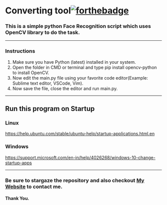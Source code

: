 # Converting tool[![forthebadge](https://forthebadge.com/images/badges/made-with-python.svg)](https://forthebadge.com)
### This is a simple python Face Recognition script which uses OpenCV library to do the task. 
---
### Instructions
1. Make sure you have Python (latest) installed in your system.
2. Open the folder in CMD or terminal and type pip install opencv-python to install OpenCV.
3. Now edit the main.py file using your favorite code editor(Example: Sublime text editor, VSCode, Vim).
4. Now save the file, close the editor and run main.py.
---
## Run this program on Startup
### Linux
https://help.ubuntu.com/stable/ubuntu-help/startup-applications.html.en
### Windows
https://support.microsoft.com/en-in/help/4026268/windows-10-change-startup-apps

---
### Be sure to stargaze the repository and also checkout [My Website](https://rishabh-stack.github.io/) to contact me.
#### Thank You.
